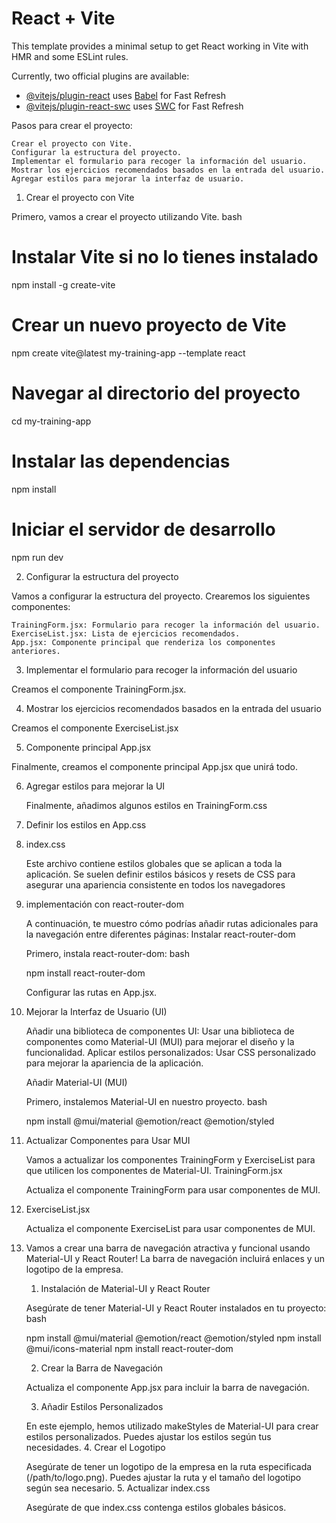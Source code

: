 # React + Vite

This template provides a minimal setup to get React working in Vite with HMR and some ESLint rules.

Currently, two official plugins are available:

- [@vitejs/plugin-react](https://github.com/vitejs/vite-plugin-react/blob/main/packages/plugin-react/README.md) uses [Babel](https://babeljs.io/) for Fast Refresh
- [@vitejs/plugin-react-swc](https://github.com/vitejs/vite-plugin-react-swc) uses [SWC](https://swc.rs/) for Fast Refresh



Pasos para crear el proyecto:

    Crear el proyecto con Vite.
    Configurar la estructura del proyecto.
    Implementar el formulario para recoger la información del usuario.
    Mostrar los ejercicios recomendados basados en la entrada del usuario.
    Agregar estilos para mejorar la interfaz de usuario.

1. Crear el proyecto con Vite

Primero, vamos a crear el proyecto utilizando Vite.
bash

# Instalar Vite si no lo tienes instalado
npm install -g create-vite

# Crear un nuevo proyecto de Vite
npm create vite@latest my-training-app --template react

# Navegar al directorio del proyecto
cd my-training-app

# Instalar las dependencias
npm install

# Iniciar el servidor de desarrollo
npm run dev

2. Configurar la estructura del proyecto

Vamos a configurar la estructura del proyecto. Crearemos los siguientes componentes:

    TrainingForm.jsx: Formulario para recoger la información del usuario.
    ExerciseList.jsx: Lista de ejercicios recomendados.
    App.jsx: Componente principal que renderiza los componentes anteriores.

3. Implementar el formulario para recoger la información del usuario

Creamos el componente TrainingForm.jsx.

4. Mostrar los ejercicios recomendados basados en la entrada del usuario

Creamos el componente ExerciseList.jsx

5. Componente principal App.jsx

Finalmente, creamos el componente principal App.jsx que unirá todo.

6. Agregar estilos para mejorar la UI

    Finalmente, añadimos algunos estilos en TrainingForm.css

7. Definir los estilos en App.css
8. index.css

    Este archivo contiene estilos globales que se aplican a toda la aplicación. Se suelen definir estilos básicos y resets de CSS para asegurar una apariencia consistente en todos los navegadores
9.  implementación con react-router-dom

    A continuación, te muestro cómo podrías añadir rutas adicionales para la navegación entre diferentes páginas:
    Instalar react-router-dom

    Primero, instala react-router-dom:
    bash

    npm install react-router-dom

    Configurar las rutas en App.jsx.

10. Mejorar la Interfaz de Usuario (UI)

    Añadir una biblioteca de componentes UI: Usar una biblioteca de componentes como Material-UI (MUI) para mejorar el diseño y la funcionalidad.
    Aplicar estilos personalizados: Usar CSS personalizado para mejorar la apariencia de la aplicación.

    Añadir Material-UI (MUI)

    Primero, instalemos Material-UI en nuestro proyecto.
    bash

    npm install @mui/material @emotion/react @emotion/styled

11. Actualizar Componentes para Usar MUI

    Vamos a actualizar los componentes TrainingForm y ExerciseList para que utilicen los componentes de Material-UI.
    TrainingForm.jsx

    Actualiza el componente TrainingForm para usar componentes de MUI.

12. ExerciseList.jsx

    Actualiza el componente ExerciseList para usar componentes de MUI.

13. Vamos a crear una barra de navegación atractiva y funcional usando Material-UI y React Router! La barra de navegación incluirá enlaces y un logotipo de la empresa.
    1. Instalación de Material-UI y React Router

    Asegúrate de tener Material-UI y React Router instalados en tu proyecto:
    bash

    npm install @mui/material @emotion/react @emotion/styled
    npm install @mui/icons-material
    npm install react-router-dom

    2. Crear la Barra de Navegación

    Actualiza el componente App.jsx para incluir la barra de navegación.

    3. Añadir Estilos Personalizados

    En este ejemplo, hemos utilizado makeStyles de Material-UI para crear estilos personalizados. Puedes ajustar los estilos según tus necesidades.
    4. Crear el Logotipo

    Asegúrate de tener un logotipo de la empresa en la ruta especificada (/path/to/logo.png). Puedes ajustar la ruta y el tamaño del logotipo según sea necesario.
    5. Actualizar index.css

    Asegúrate de que index.css contenga estilos globales básicos.